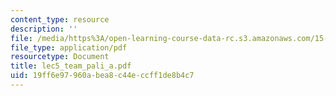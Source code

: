 ```yaml
---
content_type: resource
description: ''
file: /media/https%3A/open-learning-course-data-rc.s3.amazonaws.com/15-667-negotiation-and-conflict-management-spring-2001/19ff6e97960abea8c44eccff1de8b4c7_lec5_team_pali_a.pdf
file_type: application/pdf
resourcetype: Document
title: lec5_team_pali_a.pdf
uid: 19ff6e97-960a-bea8-c44e-ccff1de8b4c7
---
```

